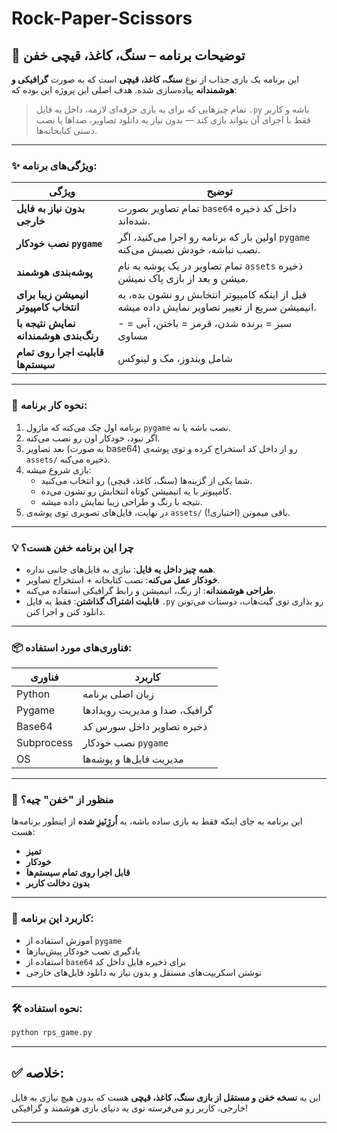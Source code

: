 ﻿# Rock-Paper-Scissors



## 📄 توضیحات برنامه – سنگ، کاغذ، قیچی خفن

این برنامه یک بازی جذاب از نوع **سنگ، کاغذ، قیچی** است که به صورت **گرافیکی و هوشمندانه** پیاده‌سازی شده. هدف اصلی این پروژه این بوده که:

> تمام چیزهایی که برای یه بازی حرفه‌ای لازمه، داخل یه فایل `.py` باشه و کاربر فقط با اجرای آن بتواند بازی کند — بدون نیاز به دانلود تصاویر، صداها یا نصب دستی کتابخانه‌ها.

---

### ✨ ویژگی‌های برنامه:

| ویژگی | توضیح |
|--------|--------|
| **بدون نیاز به فایل خارجی** | تمام تصاویر بصورت `base64` داخل کد ذخیره شده‌اند. |
| **نصب خودکار `pygame`** | اولین بار که برنامه رو اجرا می‌کنید، اگر `pygame` نصب نباشه، خودش نصبش می‌کنه. |
| **پوشه‌بندی هوشمند** | تمام تصاویر در یک پوشه به نام `assets` ذخیره میشن و بعد از بازی پاک نمیشن. |
| **انیمیشن زیبا برای انتخاب کامپیوتر** | قبل از اینکه کامپیوتر انتخابش رو نشون بده، یه انیمیشن سریع از تغییر تصاویر نمایش داده میشه. |
| **نمایش نتیجه با رنگ‌بندی هوشمندانه** | - سبز = برنده شدن، قرمز = باختن، آبی = مساوی |
| **قابلیت اجرا روی تمام سیستم‌ها** | شامل ویندوز، مک و لینوکس |

---

### 🔧 نحوه کار برنامه:

1. برنامه اول چک می‌کنه که ماژول `pygame` نصب باشه یا نه.
2. اگر نبود، خودکار اون رو نصب می‌کنه.
3. بعد تصاویر (به صورت base64) رو از داخل کد استخراج کرده و توی پوشه‌ی `assets/` ذخیره می‌کنه.
4. بازی شروع میشه:
   - شما یکی از گزینه‌ها (سنگ، کاغذ، قیچی) رو انتخاب می‌کنید.
   - کامپیوتر با یه انیمیشن کوتاه انتخابش رو نشون می‌ده.
   - نتیجه با رنگ و طراحی زیبا نمایش داده میشه.
5. در نهایت، فایل‌های تصویری توی پوشه‌ی `assets/` باقی میمونن (اختیاری!).

---

### 💡 چرا این برنامه خفن هست؟

- **همه چیز داخل یه فایل**: نیازی به فایل‌های جانبی نداره.
- **خودکار عمل می‌کنه**: نصب کتابخانه + استخراج تصاویر.
- **طراحی هوشمندانه**: از رنگ، انیمیشن و رابط گرافیکی استفاده می‌کنه.
- **قابلیت اشتراک گذاشتن**: فقط یه فایل `.py` رو بذاری توی گیت‌هاب، دوستات می‌تونن دانلود کنن و اجرا کنن.

---

### 📦 فناوری‌های مورد استفاده:

| فناوری | کاربرد |
|---------|----------|
| Python | زبان اصلی برنامه |
| Pygame | گرافیک، صدا و مدیریت رویدادها |
| Base64 | ذخیره تصاویر داخل سورس کد |
| Subprocess | نصب خودکار `pygame` |
| OS | مدیریت فایل‌ها و پوشه‌ها |

---

### 🚀 منظور از "خفن" چیه؟

این برنامه به جای اینکه فقط یه بازی ساده باشه، یه **اُرژِنَیزِ شده** از اینطور برنامه‌ها هست:
- **تمیز**
- **خودکار**
- **قابل اجرا روی تمام سیستم‌ها**
- **بدون دخالت کاربر**

---

### 🎯 کاربرد این برنامه:

- آموزش استفاده از `pygame`
- یادگیری نصب خودکار پیش‌نیازها
- استفاده از `base64` برای ذخیره فایل داخل کد
- نوشتن اسکریپت‌های مستقل و بدون نیاز به دانلود فایل‌های خارجی

---

### 🛠️ نحوه استفاده:

```bash
python rps_game.py
```

---

## ✅ خلاصه:

این یه **نسخه خفن و مستقل از بازی سنگ، کاغذ، قیچی** هست که بدون هیچ نیازی به فایل خارجی، کاربر رو می‌فرسته توی یه دنیای بازی هوشمند و گرافیکی!

---

